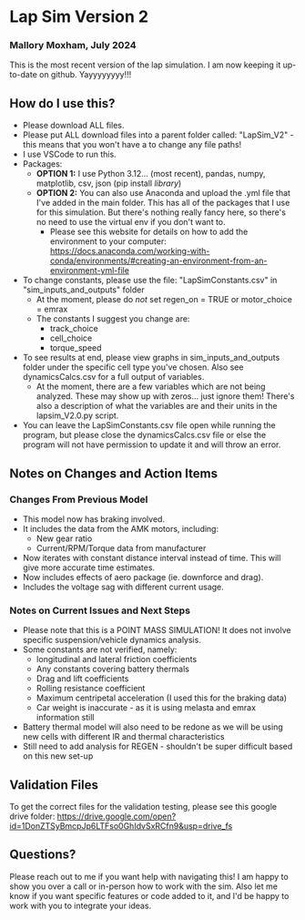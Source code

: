 # Lap Sim Version 2
### Mallory Moxham, July 2024

This is the most recent version of the lap simulation. I am now keeping it up-to-date on github. Yayyyyyyyy!!!

## How do I use this?
* Please download ALL files.
* Please put ALL download files into a parent folder called: "LapSim_V2" - this means that you won't have a to change any file paths!
* I use VSCode to run this.
* Packages:
    * **OPTION 1:** I use Python 3.12... (most recent), pandas, numpy, matplotlib, csv, json (pip install *library*)
    * **OPTION 2:** You can also use Anaconda and upload the .yml file that I've added in the main folder. This has all of the packages that I use for this simulation. But there's nothing really fancy here, so there's no need to use the virtual env if you don't want to.
        * Please see this website for details on how to add the environment to your computer: https://docs.anaconda.com/working-with-conda/environments/#creating-an-environment-from-an-environment-yml-file 
* To change constants, please use the file: "LapSimConstants.csv" in "sim_inputs_and_outputs" folder
    * At the moment, please do *not* set regen_on = TRUE or motor_choice = emrax
    * The constants I suggest you change are:
        * track_choice
        * cell_choice
        * torque_speed
* To see results at end, please view graphs in sim_inputs_and_outputs folder under the specific cell type you've chosen. Also see dynamicsCalcs.csv for a full output of variables.
    * At the moment, there are a few variables which are not being analyzed. These may show up with zeros... just ignore them! There's also a description of what the variables are and their units in the lapsim_V2.0.py script.
* You can leave the LapSimConstants.csv file open while running the program, but please close the dynamicsCalcs.csv file or else the program will not have permission to update it and will throw an error.

## Notes on Changes and Action Items
### Changes From Previous Model
* This model now has braking involved.
* It includes the data from the AMK motors, including:
    * New gear ratio
    * Current/RPM/Torque data from manufacturer
* Now iterates with constant distance interval instead of time. This will give more accurate time estimates.
* Now includes effects of aero package (ie. downforce and drag).
* Includes the voltage sag with different current usage.

### Notes on Current Issues and Next Steps
* Please note that this is a POINT MASS SIMULATION! It does not involve specific suspension/vehicle dynamics analysis.
* Some constants are not verified, namely:
    * longitudinal and lateral friction coefficients
    * Any constants covering battery thermals
    * Drag and lift coefficients
    * Rolling resistance coefficient
    * Maximum centripetal acceleration (I used this for the braking data)
    * Car weight is inaccurate - as it is using melasta and emrax information still
* Battery thermal model will also need to be redone as we will be using new cells with different IR and thermal characteristics
* Still need to add analysis for REGEN - shouldn't be super difficult based on this new set-up

## Validation Files
To get the correct files for the validation testing, please see this google drive folder: https://drive.google.com/open?id=1DonZTSyBmcpJp6LTFso0GhIdvSxRCfn9&usp=drive_fs 

## Questions?
Please reach out to me if you want help with navigating this! I am happy to show you over a call or in-person how to work with the sim. Also let me know if you want specific features or code added to it, and I'd be happy to work with you to integrate your ideas.